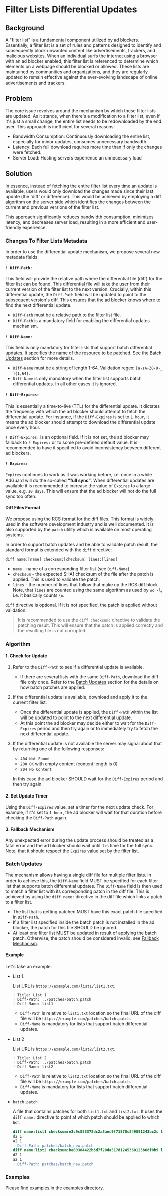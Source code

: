 # Filter Lists Differential Updates

## Background

A "filter list" is a fundamental component utilized by ad blockers. Essentially, a filter list is a set of rules and patterns designed to identify and subsequently block unwanted content like advertisements, trackers, and malicious websites. When an individual surfs the internet using a browser with an ad blocker enabled, this filter list is referenced to determine which elements on a webpage should be blocked or allowed. These lists are maintained by communities and organizations, and they are regularly updated to remain effective against the ever-evolving landscape of online advertisements and trackers.

## Problem

The core issue revolves around the mechanism by which these filter lists are updated. As it stands, when there's a modification to a filter list, even if it's just a small change, the entire list needs to be redownloaded by the end user. This approach is inefficient for several reasons:

* Bandwidth Consumption: Continuously downloading the entire list, especially for minor updates, consumes unnecessary bandwidth.
* Latency: Each full download requires more time than if only the changes were fetched.
* Server Load: Hosting servers experience an unnecessary load

## Solution

In essence, instead of fetching the entire filter list every time an update is available, users would only download the changes made since their last update (the 'diff' or difference). This would be achieved by employing a diff algorithm on the server side which identifies the changes between the current and previous versions of the filter list.

This approach significantly reduces bandwidth consumption, minimizes latency, and decreases server load, resulting in a more efficient and user-friendly experience.

### Changes To Filter Lists Metadata

In order to use the differential update mechanism, we propose several new metadata fields.

#### `! Diff-Path:`

This field will provide the relative path where the differential file (diff) for the filter list can be found. This differential file will take the user from their current version of the filter list to the next version. Crucially, within this differential update, the `Diff-Path` field will be updated to point to the subsequent version's diff. This ensures that the ad blocker knows where to find the next differential update.

* `Diff-Path` must be a relative path to the filter list file.
* `Diff-Path` is a mandatory field for enabling the differential updates mechanism.

#### `! Diff-Name:`

This field is only mandatory for filter lists that support batch differential updates. It specifies the name of the resource to be patched. See the [Batch Updates](#batch-updates) section for more details.

* `Diff-Name` must be a string of length 1-64. Validation regex: `[a-zA-Z0-9-_ ]{1,64}`.
* `Diff-Name` is only mandatory when the filter list supports batch differential updates. In all other cases it is ignored.

#### `! Diff-Expires:`

This is essentially a time-to-live (TTL) for the differential update. It dictates the frequency with which the ad blocker should attempt to fetch the differential update. For instance, if the `Diff-Expires` is set to `1 hour`, it means the ad blocker should attempt to download the differential update once every hour.

`! Diff-Expires:` is an optional field. If it is not set, the ad blocker may fallback to `! Expires:` or to some pre-defined default value. It is recommended to have it specified to avoid inconsistency between different ad blockers.

#### `! Expires:`

`Expires` continues to work as it was working before, i.e. once in a while AdGuard will do the so-called **"full sync"**. When differential updates are available it is recommended to increase the value of `Expires` to a large value, e.g. `10 days`. This will ensure that the ad blocker will not do the full sync too often.

#### Diff Files Format

We propose using the [RCS format](https://www.gnu.org/software/diffutils/manual/diffutils.html#RCS) for the diff files. This format is widely used in the software development industry and is well documented. It is also supported by the `patch` utility which is available on most operating systems.

In order to support batch updates and be able to validate patch result, the standard format is extended with the `diff` directive:

`diff name:[name] checksum:[checksum] lines:[lines]`

* `name` - name of a corresponding filter list (see `Diff-Name`).
* `checksum` - the expected SHA1 checksum of the file after the patch is applied. This is used to validate the patch.
* `lines` - the number of lines that follow that make up the RCS diff block. Note, that `lines` are counted using the same algorithm as used by `wc -l`, i.e. it basically counts `\n`.

`diff` directive is optional. If it is not specified, the patch is applied without validation.

> It is recommended to use the `diff checksum:` directive to validate the patching result. This will ensure that the patch is applied correctly and the resulting file is not corrupted.

### Algorithm

#### 1. Check for Update

1. Refer to the `Diff-Path` to see if a differential update is available.
    * If there are several lists with the same `Diff-Path`, download the diff file only once. Refer to the [Batch Updates](#batch-updates) section for the details on how batch patches are applied.
1. If the differential update is available, download and apply it to the current filter list.
    * Once the differential update is applied, the `Diff-Path` within the list will be updated to point to the next differential update.
    * At this point the ad blocker may decide either to wait for the `Diff-Expires` period and then try again or to immediately try to fetch the next differential update.
1. If the differential update is not available the server may signal about that by returning one of the following responses:
    * `404 Not Found`
    * `200 OK` with empty content (content length is 0)
    * `204 No Content`

    In this case the ad blocker SHOULD wait for the `Diff-Expires` period and then try again.

#### 2. Set Update Timer

Using the `Diff-Expires` value, set a timer for the next update check. For example, if it's set to `1 hour`, the ad blocker will wait for that duration before checking the `Diff-Path` again.

#### 3. Fallback Mechanism

Any unexpected error during the update process should be treated as a fatal error and the ad blocker should wait until it is time for the full sync. Note, that it should respect the `Expires` value set by the filter list.

### Batch Updates

The mechanism allows having a single diff file for multiple filter lists. In order to achieve this, the `Diff-Name` field MUST be specified for each filter list that supports batch differential updates. The `Diff-Name` field is then used to match a filter list with its corresponding patch in the diff file. This is achieved by using the `diff name:` directive in the diff file which links a patch to a filter list.

* The list that is getting patched MUST have this exact patch file specified in `Diff-Path`.
* If a filter list specified inside the batch patch is not installed in the ad blocker, the patch for this file SHOULD be ignored.
* At least one filter list MUST be updated in result of applying the batch patch. Otherwise, the patch should be considered invalid, see [Fallback Mechanism](#3-fallback-mechanism).

#### Example

Let's take an example:

* List 1.

  List URL is `https://example.com/list1/list1.txt`.

    ```adblock
    ! Title: List 1
    ! Diff-Path: ../patches/batch.patch
    ! Diff-Name: list1
    ```
  
  * `Diff-Path` is relative to `list1.txt` location so the final URL of the diff file will be `https://example.com/patches/batch.patch`.
  * `Diff-Name` is mandatory for lists that support batch differential updates.

* List 2

  List URL is `https://example.com/list2/list2.txt`.

    ```adblock
    ! Title: List 2
    ! Diff-Path: ../patches/batch.patch
    ! Diff-Name: list2
    ```

  * `Diff-Path` is relative to `list2.txt` location so the final URL of the diff file will be `https://example.com/patches/batch.patch`.
  * `Diff-Name` is mandatory for lists that support batch differential updates.

* `batch.patch`

  A file that contains patches for both `list1.txt` and `list2.txt`. It uses the `diff name:` directive to point at which patch should be applied to which list.

    ```diff
    diff name:list1 checksum:e3c9c883378dc2a3aec9f71578c849891243bc2c lines:3
    d2 1
    a2 1
    ! Diff-Path: patches/batch_new.patch
    diff name:list2 checksum:be09384422b8d7f20da517d1245360125868f0b9 lines:3
    d2 1
    a2 1
    ! Diff-Path: patches/batch_new.patch
    ```

### Examples

Please find examples in the [examples directory](./examples/).
